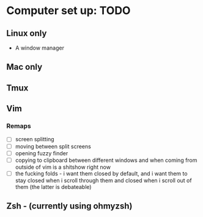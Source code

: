 # Computer set up: TODO

## Linux only
* A window manager 

## Mac only

## Tmux

## Vim
### Remaps
* [ ] screen splitting 
* [ ] moving between split screens 
* [ ] opening fuzzy finder 
* [ ] copying to clipboard between different windows and when coming from outside of vim is a shitshow right now
* [ ] the fucking folds - i want them closed by default, and i want them to stay closed when i scroll through them and closed when i scroll out of them (the latter is debateable)

## Zsh - (currently using ohmyzsh)
